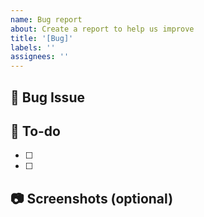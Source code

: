 ```yaml
---
name: Bug report
about: Create a report to help us improve
title: '[Bug]'
labels: ''
assignees: ''
---
```


## 📌 Bug Issue

<!-- 문제가 되는 버그에 대한 내용을 설명해주세요. -->

## 📝 To-do

<!-- 해야 할 일들을 적어주세요. -->

- [ ]
- [ ]

## 📷 Screenshots (optional)

<!-- 관련 스크린샷을 게시해주세요. -->
